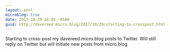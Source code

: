 ```yaml
---
layout: post
microblog: true
date: 2017-10-29 16:05 -0500
guid: http://davereed.micro.blog/2017/10/29/starting-to-crosspost.html
---
```

Starting to cross-post my davereed.micro.blog posts to Twitter. Will still reply on Twitter but will initiate new posts from micro.blog
